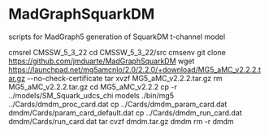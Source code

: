 MadGraphSquarkDM
================

scripts for MadGraph5 generation of SquarkDM t-channel model

cmsrel CMSSW_5_3_22
cd CMSSW_5_3_22/src
cmsenv
git clone https://github.com/jmduarte/MadGraphSquarkDM
wget https://launchpad.net/mg5amcnlo/2.0/2.2.0/+download/MG5_aMC_v2.2.2.tar.gz --no-check-certificate
tar xvzf MG5_aMC_v2.2.2.tar.gz
rm MG5_aMC_v2.2.2.tar.gz
cd MG5_aMC_v2.2.2
cp -r ../models/SM_Squark_udcs_chi models
./bin/mg5 ../Cards/dmdm_proc_card.dat
cp ../Cards/dmdm_param_card.dat dmdm/Cards/param_card_default.dat
cp ../Cards/dmdm_run_card.dat dmdm/Cards/run_card.dat
tar cvzf dmdm.tar.gz dmdm
rm -r dmdm
